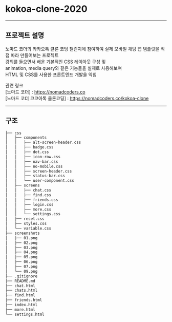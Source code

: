# kokoa-clone-2020

-----------------------------------------------------------------------------
## 프로젝트 설명  
노마드 코더의 카카오톡 클론 코딩 챌린지에 참여하여 
실제 모바일 채팅 앱 템플릿을 직접 따라 만들어보는 프로젝트  
강의를 들으면서 배운 기본적인 CSS 레이아웃 구성 및   
animation, media query와 같은 기능들을 실제로 사용해보며    
HTML 및 CSS를 사용한 프론트엔드 개발을 익힘    
        
관련 링크   
[노마드 코더] :  https://nomadcoders.co   
[노마드 코더 코코아톡 클론코딩] : https://nomadcoders.co/kokoa-clone  
  
-----------------------------------------------------------------------------
## 구조  

```bash
├── css
│   ├── components
│   │   ├── alt-screen-header.css
│   │   ├── badge.css
│   │   ├── dot.css
│   │   ├── icon-row.css
│   │   ├── nav-bar.css
│   │   ├── no-mobile.css
│   │   ├── screen-header.css
│   │   ├── status-bar.css
│   │   └── user-component.css
│   ├── screens
│   │   ├── chat.css
│   │   ├── find.css
│   │   ├── friends.css
│   │   ├── login.css
│   │   ├── more.css
│   │   └── settings.css
│   ├── reset.css
│   ├── styles.css
│   └── variable.css
├── screenshots
│   ├── 01.png
│   ├── 02.png
│   ├── 03.png
│   ├── 04.png
│   ├── 05.png
│   ├── 06.png
│   ├── 07.png
│   └── 09.png
├── .gitignore
├── README.md
├── chat.html
├── chats.html
├── find.html
├── friends.html
├── index.html
├── more.html
└── settings.html
